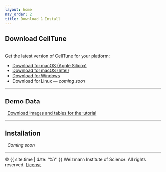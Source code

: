 ```yaml
---
layout: home
nav_order: 2
title: Download & Install
---
```


## Download CellTune
&nbsp;  
Get the latest version of CellTune for your platform:

- [Download for macOS (Apple Silicon)](https://github.com/KerenLab/CellTune-App/releases/download/v0.1.0/CellTune-v0.1.0-macOS-arm64.dmg)
- [Download for macOS (Intel)](https://github.com/KerenLab/CellTune-App/releases/download/v0.1.0/CellTune-v0.1.0-macOS-intel.dmg)
- [Download for Windows](https://github.com/KerenLab/CellTune-App/releases/download/v0.1.0/CellTune-v0.1.0-Windows-setup.exe)
- Download for Linux — *coming soon*


---

## Demo Data
&nbsp;
[Download images and tables for the tutorial](https://github.com/KerenLab/CellTune-App/releases/download/v0.1.0/CellTune_Demo_Data.zip)

---

## Installation
&nbsp;
*Coming soon*

---
© {{ site.time | date: '%Y' }} Weizmann Institute of Science. All rights reserved. [License](/license/)
